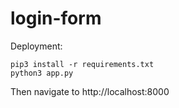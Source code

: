 # login-form

Deployment:
```
pip3 install -r requirements.txt
python3 app.py
```
Then navigate to http://localhost:8000
